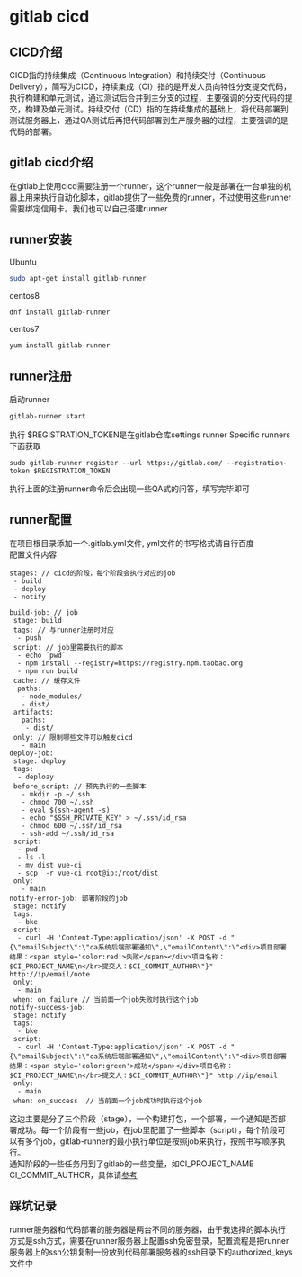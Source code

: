 # gitlab cicd
## CICD介绍
CICD指的持续集成（Continuous Integration）和持续交付（Continuous Delivery），简写为CICD，持续集成（CI）指的是开发人员向特性分支提交代码，执行构建和单元测试，通过测试后合并到主分支的过程，主要强调的分支代码的提交，构建及单元测试。持续交付（CD）指的在持续集成的基础上，将代码部署到测试服务器上，通过QA测试后再把代码部署到生产服务器的过程，主要强调的是代码的部署。
## gitlab cicd介绍
在gitlab上使用cicd需要注册一个runner，这个runner一般是部署在一台单独的机器上用来执行自动化脚本，gitlab提供了一些免费的runner，不过使用这些runner需要绑定信用卡。我们也可以自己搭建runner
## runner安装
Ubuntu 
```bash
sudo apt-get install gitlab-runner
```
centos8
```bash
dnf install gitlab-runner
```
centos7
```bash
yum install gitlab-runner
```
## runner注册
启动runner
```bash
gitlab-runner start
```
执行 $REGISTRATION_TOKEN是在gitlab仓库settings runner Specific runners下面获取
```
sudo gitlab-runner register --url https://gitlab.com/ --registration-token $REGISTRATION_TOKEN
```
执行上面的注册runner命令后会出现一些QA式的问答，填写完毕即可
## runner配置
在项目根目录添加一个.gitlab.yml文件, yml文件的书写格式请自行百度</br>
配置文件内容
```
stages: // cicd的阶段，每个阶段会执行对应的job
 - build
 - deploy
 - notify

build-job: // job
 stage: build
 tags: // 与runner注册时对应
  - push
 script: // job里需要执行的脚本
  - echo `pwd`
  - npm install --registry=https://registry.npm.taobao.org 
  - npm run build
 cache: // 缓存文件
  paths:
   - node_modules/
   - dist/
 artifacts:
   paths:
    - dist/
 only: // 限制哪些文件可以触发cicd
   - main
deploy-job:
 stage: deploy 
 tags:
  - deploay
 before_script: // 预先执行的一些脚本
   - mkdir -p ~/.ssh
   - chmod 700 ~/.ssh
   - eval $(ssh-agent -s)
   - echo "$SSH_PRIVATE_KEY" > ~/.ssh/id_rsa
   - chmod 600 ~/.ssh/id_rsa
   - ssh-add ~/.ssh/id_rsa
 script:
  - pwd
  - ls -l
  - mv dist vue-ci 
  - scp  -r vue-ci root@ip:/root/dist
 only:
   - main
notify-error-job: 部署阶段的job
 stage: notify
 tags:
  - bke
 script:
  - curl -H 'Content-Type:application/json' -X POST -d "{\"emailSubject\":\"oa系统后端部署通知\",\"emailContent\":\"<div>项目部署结果：<span style='color:red'>失败</span></div>项目名称：$CI_PROJECT_NAME\n</br>提交人：$CI_COMMIT_AUTHOR\"}" http://ip/email/note
 only:
  - main
 when: on_failure // 当前面一个job失败时执行这个job
notify-success-job:
 stage: notify
 tags:
  - bke
 script:
  - curl -H 'Content-Type:application/json' -X POST -d "{\"emailSubject\":\"oa系统后端部署通知\",\"emailContent\":\"<div>项目部署结果：<span style='color:green'>成功</span></div>项目名称：$CI_PROJECT_NAME\n</br>提交人：$CI_COMMIT_AUTHOR\"}" http://ip/email
 only:
  - main
 when: on_success  // 当前面一个job成功时执行这个job
```
这边主要是分了三个阶段（stage），一个构建打包，一个部署，一个通知是否部署成功。每一个阶段有一些job，在job里配置了一些脚本（script），每个阶段可以有多个job，gitlab-runner的最小执行单位是按照job来执行，按照书写顺序执行。</br>
通知阶段的一些任务用到了gitlab的一些变量，如CI_PROJECT_NAME CI_COMMIT_AUTHOR，具体请[参考](https://docs.gitlab.com/ee/ci/variables/predefined_variables.html)
## 踩坑记录
runner服务器和代码部署的服务器是两台不同的服务器，由于我选择的脚本执行方式是ssh方式，需要在runner服务器上配置ssh免密登录，配置流程是把runner服务器上的ssh公钥复制一份放到代码部署服务器的ssh目录下的authorized_keys文件中